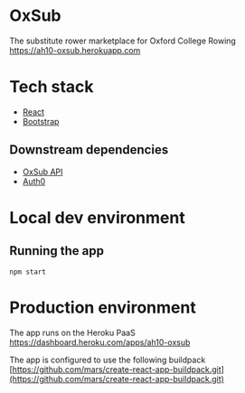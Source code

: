 # OxSub
The substitute rower marketplace for Oxford College Rowing      
https://ah10-oxsub.herokuapp.com

# Tech stack
* [React](https://facebook.github.io/react/)
* [Bootstrap](http://getbootstrap.com/)

## Downstream dependencies
* [OxSub API](#)
* [Auth0](https://auth0.com/)

# Local dev environment
## Running the app
```
npm start
```

# Production environment
The app runs on the Heroku PaaS
https://dashboard.heroku.com/apps/ah10-oxsub

The app is configured to use the following buildpack
[https://github.com/mars/create-react-app-buildpack.git](https://github.com/mars/create-react-app-buildpack.git)
